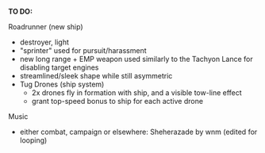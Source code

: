 **TO DO:**

Roadrunner (new ship)
  * destroyer, light
  * "sprinter" used for pursuit/harassment
  * new long range + EMP weapon used similarly to the Tachyon Lance for disabling target engines
  * streamlined/sleek shape while still asymmetric
  * Tug Drones (ship system)
    * 2x drones fly in formation with ship, and a visible tow-line effect
    * grant top-speed bonus to ship for each active drone

Music
  * either combat, campaign or elsewhere: Sheherazade by wnm (edited for looping)
